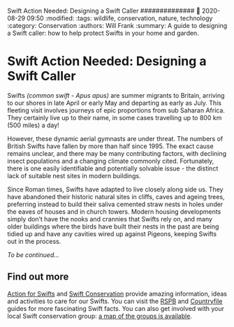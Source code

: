 Swift Action Needed: Designing a Swift Caller
##############
:date: 2020-08-29 09:50
:modified:
:tags: wildlife, conservation, nature, technology
:category: Conservation
:authors: Will Frank
:summary: A guide to designing a Swift caller:  how to help protect Swifts in your home and garden.

# Swift Action Needed: Designing a Swift Caller

Swifts *(common swift - Apus apus)* are summer migrants to Britain, arriving to our shores in late April or early May and departing as early as July. This fleeting visit involves journeys of epic proportions from sub Saharan Africa. They certainly live up to their name, in some cases travelling up to 800 km (500 miles) a day!

However, these dynamic aerial gymnasts are under threat. The numbers of British Swifts have fallen by more than half since 1995. The exact cause remains unclear, and there may be many contributing factors, with declining insect populations and a changing climate commonly cited. Fortunately, there is one easily identifiable and potentially solvable issue - the distinct lack of suitable nest sites in modern buildings.

Since Roman times, Swifts have adapted to live closely along side us. They have abandoned their historic natural sites in cliffs, caves and ageing trees, preferring instead to build their saliva cemented straw nests in holes under the eaves of houses and in church towers. Modern housing developments simply don’t have the nooks and crannies that Swifts rely on, and many older buildings where the birds have built their nests in the past are being tidied up and have any cavities wired up against Pigeons, keeping Swifts out in the process.

*To be continued...*

## Find out more
[Action for Swifts](http://actionforswifts.blogspot.com/) and [Swift Conservation](https://www.swift-conservation.org/) provide amazing information, ideas and activities to care for our Swifts. You can visit the [RSPB](https://www.rspb.org.uk/our-work/conservation/conservation-and-sustainability/safeguarding-species/swiftmapper/about-swifts/) and [Countryfile](https://www.countryfile.com/wildlife/birds/a-guide-to-swifts-where-to-see-and-how-to-help-swifts-in-your-garden/) guides for more fascinating Swift facts. You can also get involved with your local Swift conservation group: [a map of the groups is available](https://www.google.com/maps/d/viewer?mid=10AuowZCrAhCkPxRXGnbW-Tgfp5o&ll=51.8321444754567%2C-1.34446019969918&z=10).
